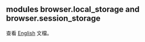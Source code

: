 modules **browser.local\_storage** and **browser.session\_storage**
-------------------------------------------------------------------

查看 [English](../en/local_storage.html) 文檔。